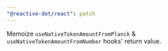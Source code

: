 ```yaml
---
"@reactive-dot/react": patch
---
```


Memoize `useNativeTokenAmountFromPlanck` & `useNativeTokenAmountFromNumber` hooks' return value.
